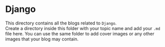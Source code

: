 # Django

This directory contains all the blogs related to `Django`.  
Create a directory inside this folder with your topic name and add your `.md` file here.
You can use the same folder to add cover images or any other images that your blog may contain.
